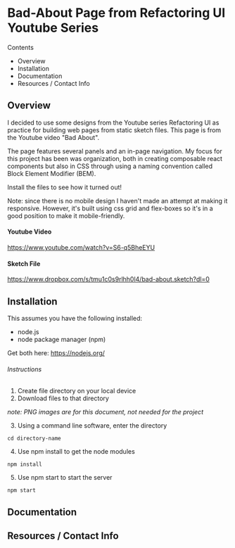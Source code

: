 # Bad-About Page from Refactoring UI Youtube Series

Contents

- Overview
- Installation
- Documentation
- Resources / Contact Info

## Overview

I decided to use some designs from the Youtube series Refactoring UI as practice for building web pages from static sketch files. This page is from the Youtube video "Bad About".

The page features several panels and an in-page navigation. My focus for this project has been was organization, both in creating composable react components but also in CSS through using a naming convention called Block Element Modifier (BEM).

Install the files to see how it turned out!

Note: since there is no mobile design I haven't made an attempt at making it responsive. However, it's built using css grid and flex-boxes so it's in a good position to make it mobile-friendly.


#### Youtube Video

https://www.youtube.com/watch?v=S6-q5BheEYU

#### Sketch File

https://www.dropbox.com/s/tmu1c0s9rlhh0l4/bad-about.sketch?dl=0

## Installation

This assumes you have the following installed:
  - node.js 
  - node package manager (npm)

Get both here: https://nodejs.org/

###### Instructions

1. Create file directory on your local device
2. Download files to that directory

_note: PNG images are for this document, not needed for the project_

3. Using a command line software, enter the directory
```
cd directory-name
```
4. Use npm install to get the node modules
```
npm install
```
5. Use npm start to start the server
```
npm start
```

## Documentation

## Resources / Contact Info
